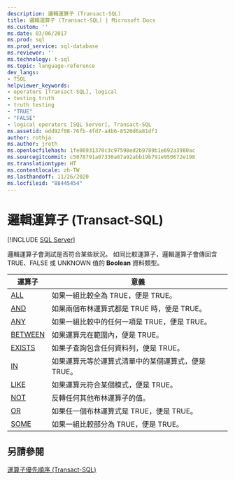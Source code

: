 ```yaml
---
description: 邏輯運算子 (Transact-SQL)
title: 邏輯運算子 (Transact-SQL) | Microsoft Docs
ms.custom: ''
ms.date: 03/06/2017
ms.prod: sql
ms.prod_service: sql-database
ms.reviewer: ''
ms.technology: t-sql
ms.topic: language-reference
dev_langs:
- TSQL
helpviewer_keywords:
- operators [Transact-SQL], logical
- testing truth
- truth testing
- "TRUE"
- "FALSE"
- logical operators [SQL Server], Transact-SQL
ms.assetid: edd92f08-76fb-4fd7-a4b6-8520d6a81df1
author: rothja
ms.author: jroth
ms.openlocfilehash: 1fe06931370c3c97598ed2b9789b1e692a3980ac
ms.sourcegitcommit: c5078791a07330a87a92abb19b791e950672e198
ms.translationtype: HT
ms.contentlocale: zh-TW
ms.lasthandoff: 11/26/2020
ms.locfileid: "88445454"
---
```

# <a name="logical-operators-transact-sql"></a>邏輯運算子 (Transact-SQL)
[!INCLUDE [SQL Server](../../includes/applies-to-version/sqlserver.md)]

  邏輯運算子會測試是否符合某些狀況。 如同比較運算子，邏輯運算子會傳回含 TRUE、FALSE 或 UNKNOWN 值的 **Boolean** 資料類型。  
  
|運算子|意義|  
|--------------|-------------|  
|[ALL](../../t-sql/language-elements/all-transact-sql.md)|如果一組比較全為 TRUE，便是 TRUE。|  
|[AND](../../t-sql/language-elements/and-transact-sql.md)|如果兩個布林運算式都是 TRUE 時，便是 TRUE。|  
|[ANY](../../t-sql/language-elements/any-transact-sql.md)|如果一組比較中的任何一項是 TRUE，便是 TRUE。|  
|[BETWEEN](../../t-sql/language-elements/between-transact-sql.md)|如果運算元在範圍內，便是 TRUE。|  
|[EXISTS](../../t-sql/language-elements/exists-transact-sql.md)|如果子查詢包含任何資料列，便是 TRUE。|  
|[IN](../../t-sql/language-elements/in-transact-sql.md)|如果運算元等於運算式清單中的某個運算式，便是 TRUE。|  
|[LIKE](../../t-sql/language-elements/like-transact-sql.md)|如果運算元符合某個模式，便是 TRUE。|  
|[NOT](../../t-sql/language-elements/not-transact-sql.md)|反轉任何其他布林運算子的值。|  
|[OR](../../t-sql/language-elements/or-transact-sql.md)|如果任一個布林運算式是 TRUE，便是 TRUE。|  
|[SOME](../../t-sql/language-elements/some-any-transact-sql.md)|如果一組比較部分為 TRUE，便是 TRUE。|  
  
## <a name="see-also"></a>另請參閱  
 [運算子優先順序 &#40;Transact-SQL&#41;](../../t-sql/language-elements/operator-precedence-transact-sql.md)  
  
  
